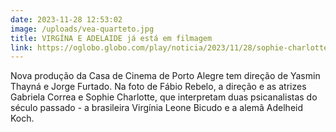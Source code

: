 ```yaml
---
date: 2023-11-28 12:53:02
image: /uploads/vea-quarteto.jpg
title: VIRGÍNA E ADELAIDE já está em filmagem
link: https://oglobo.globo.com/play/noticia/2023/11/28/sophie-charlotte-e-gabriela-correa-vao-estrelar-filme-sobre-psicanalistas.ghtml
---
```

Nova produção da Casa de Cinema de Porto Alegre tem direção de Yasmin Thayná e Jorge Furtado. Na foto de Fábio Rebelo, a direção e as atrizes Gabriela Correa e Sophie Charlotte, que interpretam duas psicanalistas do século passado - a brasileira Virgínia Leone Bicudo e a alemã Adelheid Koch.